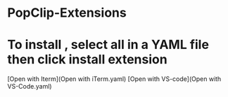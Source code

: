 # PopClip-Extensions

# To install , select all in a YAML file then click install extension

[Open with Iterm](Open with iTerm.yaml)
[Open with VS-code](Open with VS-Code.yaml)
